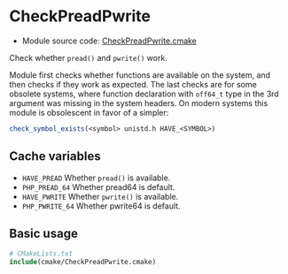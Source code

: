 <!-- This is auto-generated file. -->
# CheckPreadPwrite

* Module source code: [CheckPreadPwrite.cmake](https://github.com/petk/php-build-system/blob/master/cmake/ext/session/cmake/CheckPreadPwrite.cmake)

Check whether `pread()` and `pwrite()` work.

Module first checks whether functions are available on the system, and then
checks if they work as expected. The last checks are for some obsolete systems,
where function declaration with `off64_t` type in the 3rd argument was missing
in the system headers. On modern systems this module is obsolescent in favor of
a simpler:

```cmake
check_symbol_exists(<symbol> unistd.h HAVE_<SYMBOL>)
```

## Cache variables

* `HAVE_PREAD`
    Whether `pread()` is available.
* `PHP_PREAD_64`
    Whether pread64 is default.
* `HAVE_PWRITE`
    Whether `pwrite()` is available.
* `PHP_PWRITE_64`
    Whether pwrite64 is default.

## Basic usage

```cmake
# CMakeLists.txt
include(cmake/CheckPreadPwrite.cmake)
```
